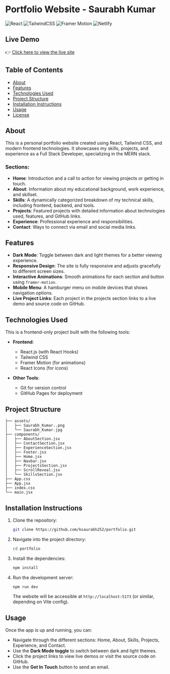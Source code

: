 # Portfolio Website - Saurabh Kumar

![React](https://img.shields.io/badge/React-20232A?style=flat&logo=react&logoColor=61DAFB)
![TailwindCSS](https://img.shields.io/badge/TailwindCSS-06B6D4?style=flat&logo=tailwindcss&logoColor=white)
![Framer Motion](https://img.shields.io/badge/Framer%20Motion-0055FF?style=flat&logo=framer&logoColor=white)
![Netlify](https://img.shields.io/badge/Deployed%20on-GitHub%20Pages-brightgreen)

## Live Demo

👉 [Click here to view the live site](https://ksaurabh252.github.io/saurabhKumar_Portfolio/)

## Table of Contents

- [About](#about)
- [Features](#features)
- [Technologies Used](#technologies-used)
- [Project Structure](#project-structure)
- [Installation Instructions](#installation-instructions)
- [Usage](#usage)
- [License](#license)

## About

This is a personal portfolio website created using React, Tailwind CSS, and modern frontend technologies. It showcases my skills, projects, and experience as a Full Stack Developer, specializing in the MERN stack.

### Sections:

- **Home**: Introduction and a call to action for viewing projects or getting in touch.
- **About**: Information about my educational background, work experience, and skillset.
- **Skills**: A dynamically categorized breakdown of my technical skills, including frontend, backend, and tools.
- **Projects**: Featured projects with detailed information about technologies used, features, and GitHub links.
- **Experience**: Professional experience and responsibilities.
- **Contact**: Ways to connect via email and social media links.

## Features

- **Dark Mode**: Toggle between dark and light themes for a better viewing experience.
- **Responsive Design**: The site is fully responsive and adjusts gracefully to different screen sizes.
- **Interactive Animations**: Smooth animations for each section and button using `framer-motion`.
- **Mobile Menu**: A hamburger menu on mobile devices that shows navigation options.
- **Live Project Links**: Each project in the projects section links to a live demo and source code on GitHub.

## Technologies Used

This is a frontend-only project built with the following tools:

- **Frontend**:

  - React.js (with React Hooks)
  - Tailwind CSS
  - Framer Motion (for animations)
  - React Icons (for icons)

- **Other Tools**:
  - Git for version control
  - GitHub Pages for deployment

## Project Structure

```
├── assets/
│   ├── Saurabh_Kumar..png
│   └── Saurabh_Kumar.jpg
├── components/
│   ├── AboutSection.jsx
│   ├── ContactSection.jsx
│   ├── ExperienceSection.jsx
│   ├── Footer.jsx
│   ├── Home.jsx
│   ├── Navbar.jsx
│   ├── ProjectsSection.jsx
│   ├── ScrollReveal.jsx
│   └── SkillsSection.jsx
├── App.css
├── App.jsx
├── index.css
└── main.jsx
```

## Installation Instructions

1. Clone the repository:

   ```bash
   git clone https://github.com/ksaurabh252/portfolio.git
   ```

2. Navigate into the project directory:

   ```bash
   cd portfolio
   ```

3. Install the dependencies:

   ```bash
   npm install
   ```

4. Run the development server:

   ```bash
   npm run dev
   ```

   The website will be accessible at `http://localhost:5173` (or similar, depending on Vite config).

## Usage

Once the app is up and running, you can:

- Navigate through the different sections: Home, About, Skills, Projects, Experience, and Contact.
- Use the **Dark Mode toggle** to switch between dark and light themes.
- Click the project links to view live demos or visit the source code on GitHub.
- Use the **Get In Touch** button to send an email.
